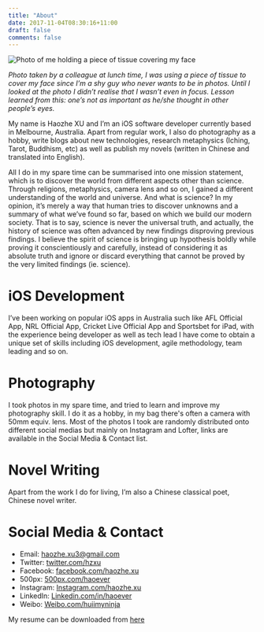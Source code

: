 ```yaml
---
title: "About"
date: 2017-11-04T08:30:16+11:00
draft: false
comments: false
---
```


![Photo of me holding a piece of tissue covering my face][about_cover]

_Photo taken by a colleague at lunch time, I was using a piece of tissue to cover my face since I’m a shy guy who never wants to be in photos. Until I looked at the photo I didn’t realise that I wasn’t even in focus. Lesson learned from this: one’s not as important as he/she thought in other people’s eyes._

My name is Haozhe XU and I’m an iOS software developer currently based in Melbourne, Australia. Apart from regular work, I also do photography as a hobby, write blogs about new technologies, research metaphysics (Iching, Tarot, Buddhism, etc) as well as publish my novels (written in Chinese and translated into English).

All I do in my spare time can be summarised into one mission statement, which is to discover the world from different aspects other than science. Through religions, metaphysics, camera lens and so on, I gained a different understanding of the world and universe. And what is science? In my opinion, it’s merely a way that human tries to discover unknowns and a summary of what we’ve found so far, based on which we build our modern society. That is to say, science is never the universal truth, and actually, the history of science was often advanced by new findings disproving previous findings. I believe the spirit of science is bringing up hypothesis boldly while proving it conscientiously and carefully, instead of considering it as absolute truth and ignore or discard everything that cannot be proved by the very limited findings (ie. science).

# iOS Development

I’ve been working on popular iOS apps in Australia such like AFL Official App, NRL Official App, Cricket Live Official App and Sportsbet for iPad, with the experience being developer as well as tech lead I have come to obtain a unique set of skills including iOS development, agile methodology, team leading and so on.

# Photography

I took photos in my spare time, and tried to learn and improve my photography skill. I do it as a hobby, in my bag there's often a camera with 50mm equiv. lens. Most of the photos I took are randomly distributed onto different social medias but mainly on Instagram and Lofter, links are available in the Social Media & Contact list.

# Novel Writing

Apart from the work I do for living, I’m also a Chinese classical poet, Chinese novel writer.

# Social Media & Contact

- Email: [haozhe.xu3@gmail.com](mailto:haozhe.xu3@gmail.com)
- Twitter: [twitter.com/hzxu](twitter.com/hzxu)
- Facebook: [facebook.com/haozhe.xu](facebook.com/haozhe.xu)
- 500px: [500px.com/haoever](500px.com/haoever)
- Instagram: [Instagram.com/haozhe.xu](Instagram.com/haozhe.xu)
- LinkedIn: [Linkedin.com/in/haoever](Linkedin.com/in/haoever)
- Weibo: [Weibo.com/huiimyninja](Weibo.com/huiimyninja)

My resume can be downloaded from [here][resume]

[about_cover]: /images/about_cover.jpg
[resume]: /docs/resume.pdf

